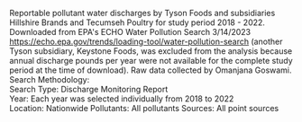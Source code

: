 Reportable pollutant water discharges by Tyson Foods and subsidiaries Hillshire Brands and Tecumseh Poultry for study period 2018 - 2022. Downloaded from EPA's ECHO Water Pollution Search 3/14/2023
https://echo.epa.gov/trends/loading-tool/water-pollution-search 
(another Tyson subsidiary, Keystone Foods, was excluded from the analysis because annual discharge pounds per year were not available for the complete study period at the time of download).
Raw data collected by Omanjana Goswami. 
Search Methodology:  
Search Type: Discharge Monitoring Report  
Year: Each year was selected individually from 2018 to 2022  
Location: Nationwide 
Pollutants: All pollutants 
Sources: All point sources
